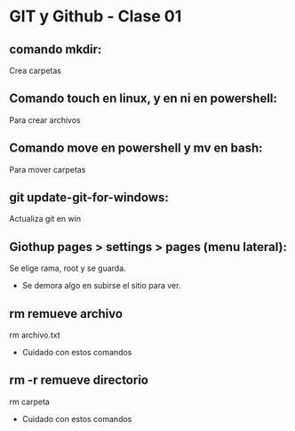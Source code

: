 # GIT y Github - Clase 01

## comando mkdir:

Crea carpetas

## Comando touch en linux, y en ni en powershell:

Para crear archivos

## Comando move en powershell y mv en bash:

Para mover carpetas

## git update-git-for-windows:

Actualiza git en win

## Giothup pages > settings > pages (menu lateral):

Se elige rama, root y se guarda.

- Se demora algo en subirse el sitio para ver.

## rm remueve archivo

rm archivo.txt

- Cuidado con estos comandos

## rm -r remueve directorio

rm carpeta

- Cuidado con estos comandos
